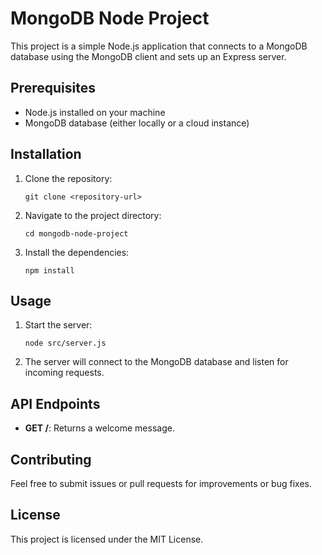 # MongoDB Node Project

This project is a simple Node.js application that connects to a MongoDB database using the MongoDB client and sets up an Express server.

## Prerequisites

- Node.js installed on your machine
- MongoDB database (either locally or a cloud instance)

## Installation

1. Clone the repository:
   ```
   git clone <repository-url>
   ```

2. Navigate to the project directory:
   ```
   cd mongodb-node-project
   ```

3. Install the dependencies:
   ```
   npm install
   ```

## Usage

1. Start the server:
   ```
   node src/server.js
   ```

2. The server will connect to the MongoDB database and listen for incoming requests.

## API Endpoints

- **GET /**: Returns a welcome message.

## Contributing

Feel free to submit issues or pull requests for improvements or bug fixes.

## License

This project is licensed under the MIT License.